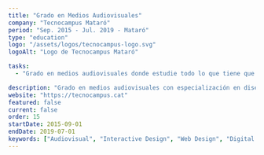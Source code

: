 ```yaml
---
title: "Grado en Medios Audiovisuales"
company: "Tecnocampus Mataró"
period: "Sep. 2015 - Jul. 2019 - Mataró"
type: "education"
logo: "/assets/logos/tecnocampus-logo.svg"
logoAlt: "Logo de Tecnocampus Mataró"

tasks:
  - "Grado en medios audiovisuales donde estudie todo lo que tiene que ver con el mundo audiovisual. Decidí enfocar mi especialización hacia el diseño y la elaboración de proyectos interactivos, ya sean páginas web o audiovisuales interactivos."

description: "Grado en medios audiovisuales con especialización en diseño digital y proyectos interactivos."
website: "https://tecnocampus.cat"
featured: false
current: false
order: 15
startDate: 2015-09-01
endDate: 2019-07-01
keywords: ["Audiovisual", "Interactive Design", "Web Design", "Digital Media", "Creative Technology"]
---
```


